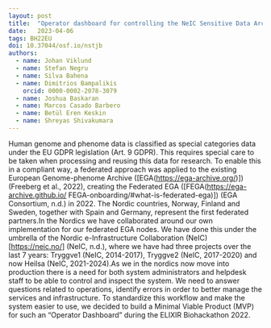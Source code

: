 ```yaml
---
layout: post
title:  "Operator dashboard for controlling the NeIC Sensitive Data Archive"
date:   2023-04-06
tags: BH22EU
doi: 10.37044/osf.io/nstjb
authors:
  - name: Johan Viklund
  - name: Stefan Negru
  - name: Silva Bahena
  - name: Dimitrios Bampalikis
    orcid: 0000-0002-2078-3079
  - name: Joshua Baskaran
  - name: Marcos Casado Barbero
  - name: Betül Eren Keskin
  - name: Shreyas Shivakumara
---
```


Human genome and phenome data is classified as special categories data under the EU GDPR legislation (Art. 9 GDPR). This requires special care to be taken when processing and reusing this data for research. To enable this in a compliant way, a federated approach was applied to the existing European Genome-phenome Archive ([EGA(https://ega-archive.org/)]) (Freeberg et al., 2022), creating the Federated EGA ([FEGA(https://ega-archive.github.io/ FEGA-onboarding/#what-is-federated-ega)]) (EGA Consortium, n.d.) in 2022. The Nordic countries, Norway, Finland and Sweden, together with Spain and Germany, represent the first federated partners.In the Nordics we have collaborated around our own implementation for our federated EGA nodes. We have done this under the umbrella of the Nordic e-Infrastructure Collaboration (NeIC)[https://neic.no/] (NeIC, n.d.), where we have had three projects over the last 7 years: Tryggve1 (NeIC, 2014-2017), Tryggve2 (NeIC, 2017-2020) and now Heilsa (NeIC, 2021-2024).As we in the nordics now move into production there is a need for both system administrators and helpdesk staff to be able to control and inspect the system. We need to answer questions related to operations, identify errors in order to better manage the services and infrastructure. To standardize this workflow and make the system easier to use, we decided to build a Minimal Viable Product (MVP) for such an “Operator Dashboard” during the ELIXIR Biohackathon 2022.

